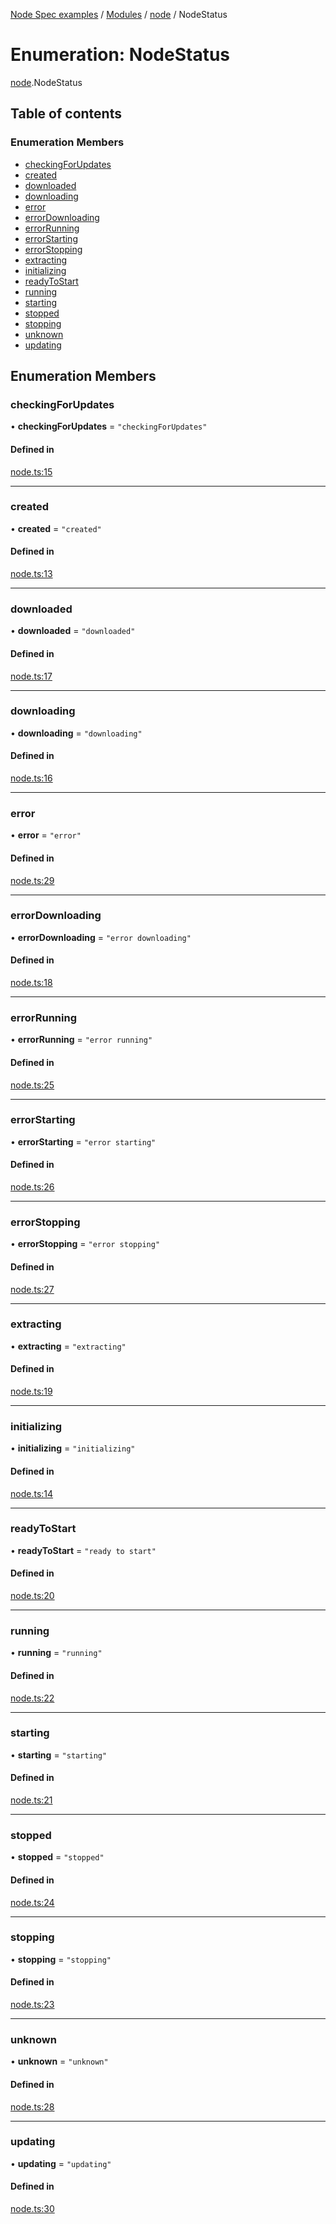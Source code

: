 [Node Spec examples](../index.md) / [Modules](../modules.md) / [node](../modules/node.md) / NodeStatus

# Enumeration: NodeStatus

[node](../modules/node.md).NodeStatus

## Table of contents

### Enumeration Members

- [checkingForUpdates](node.NodeStatus.md#checkingforupdates)
- [created](node.NodeStatus.md#created)
- [downloaded](node.NodeStatus.md#downloaded)
- [downloading](node.NodeStatus.md#downloading)
- [error](node.NodeStatus.md#error)
- [errorDownloading](node.NodeStatus.md#errordownloading)
- [errorRunning](node.NodeStatus.md#errorrunning)
- [errorStarting](node.NodeStatus.md#errorstarting)
- [errorStopping](node.NodeStatus.md#errorstopping)
- [extracting](node.NodeStatus.md#extracting)
- [initializing](node.NodeStatus.md#initializing)
- [readyToStart](node.NodeStatus.md#readytostart)
- [running](node.NodeStatus.md#running)
- [starting](node.NodeStatus.md#starting)
- [stopped](node.NodeStatus.md#stopped)
- [stopping](node.NodeStatus.md#stopping)
- [unknown](node.NodeStatus.md#unknown)
- [updating](node.NodeStatus.md#updating)

## Enumeration Members

### checkingForUpdates

• **checkingForUpdates** = ``"checkingForUpdates"``

#### Defined in

[node.ts:15](https://github.com/NiceNode/nice-node/blob/96dd378b/src/common/node.ts#L15)

___

### created

• **created** = ``"created"``

#### Defined in

[node.ts:13](https://github.com/NiceNode/nice-node/blob/96dd378b/src/common/node.ts#L13)

___

### downloaded

• **downloaded** = ``"downloaded"``

#### Defined in

[node.ts:17](https://github.com/NiceNode/nice-node/blob/96dd378b/src/common/node.ts#L17)

___

### downloading

• **downloading** = ``"downloading"``

#### Defined in

[node.ts:16](https://github.com/NiceNode/nice-node/blob/96dd378b/src/common/node.ts#L16)

___

### error

• **error** = ``"error"``

#### Defined in

[node.ts:29](https://github.com/NiceNode/nice-node/blob/96dd378b/src/common/node.ts#L29)

___

### errorDownloading

• **errorDownloading** = ``"error downloading"``

#### Defined in

[node.ts:18](https://github.com/NiceNode/nice-node/blob/96dd378b/src/common/node.ts#L18)

___

### errorRunning

• **errorRunning** = ``"error running"``

#### Defined in

[node.ts:25](https://github.com/NiceNode/nice-node/blob/96dd378b/src/common/node.ts#L25)

___

### errorStarting

• **errorStarting** = ``"error starting"``

#### Defined in

[node.ts:26](https://github.com/NiceNode/nice-node/blob/96dd378b/src/common/node.ts#L26)

___

### errorStopping

• **errorStopping** = ``"error stopping"``

#### Defined in

[node.ts:27](https://github.com/NiceNode/nice-node/blob/96dd378b/src/common/node.ts#L27)

___

### extracting

• **extracting** = ``"extracting"``

#### Defined in

[node.ts:19](https://github.com/NiceNode/nice-node/blob/96dd378b/src/common/node.ts#L19)

___

### initializing

• **initializing** = ``"initializing"``

#### Defined in

[node.ts:14](https://github.com/NiceNode/nice-node/blob/96dd378b/src/common/node.ts#L14)

___

### readyToStart

• **readyToStart** = ``"ready to start"``

#### Defined in

[node.ts:20](https://github.com/NiceNode/nice-node/blob/96dd378b/src/common/node.ts#L20)

___

### running

• **running** = ``"running"``

#### Defined in

[node.ts:22](https://github.com/NiceNode/nice-node/blob/96dd378b/src/common/node.ts#L22)

___

### starting

• **starting** = ``"starting"``

#### Defined in

[node.ts:21](https://github.com/NiceNode/nice-node/blob/96dd378b/src/common/node.ts#L21)

___

### stopped

• **stopped** = ``"stopped"``

#### Defined in

[node.ts:24](https://github.com/NiceNode/nice-node/blob/96dd378b/src/common/node.ts#L24)

___

### stopping

• **stopping** = ``"stopping"``

#### Defined in

[node.ts:23](https://github.com/NiceNode/nice-node/blob/96dd378b/src/common/node.ts#L23)

___

### unknown

• **unknown** = ``"unknown"``

#### Defined in

[node.ts:28](https://github.com/NiceNode/nice-node/blob/96dd378b/src/common/node.ts#L28)

___

### updating

• **updating** = ``"updating"``

#### Defined in

[node.ts:30](https://github.com/NiceNode/nice-node/blob/96dd378b/src/common/node.ts#L30)
